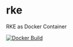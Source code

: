 # rke

RKE as Docker Container

[![Docker Build](https://github.com/300481/rke/actions/workflows/on_push_tag.yaml/badge.svg)](https://github.com/300481/rke/actions/workflows/on_push_tag.yaml)